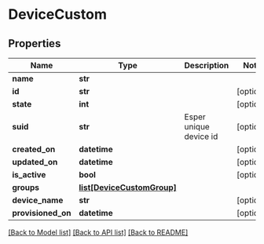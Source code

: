 # DeviceCustom

## Properties
Name | Type | Description | Notes
------------ | ------------- | ------------- | -------------
**name** | **str** |  | 
**id** | **str** |  | [optional] 
**state** | **int** |  | [optional] 
**suid** | **str** | Esper unique device id | [optional] 
**created_on** | **datetime** |  | [optional] 
**updated_on** | **datetime** |  | [optional] 
**is_active** | **bool** |  | [optional] 
**groups** | [**list[DeviceCustomGroup]**](DeviceCustomGroup.md) |  | 
**device_name** | **str** |  | [optional] 
**provisioned_on** | **datetime** |  | [optional] 

[[Back to Model list]](../README.md#documentation-for-models) [[Back to API list]](../README.md#documentation-for-api-endpoints) [[Back to README]](../README.md)



